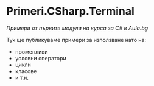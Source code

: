 ﻿# Primeri.CSharp.Terminal
*Примери от първите модули на курса за C# в Aula.bg*

Тук ще публикуваме примери за използване нато на:
- променливи
- условни оператори
- цикли
- класове
- и т.н.
